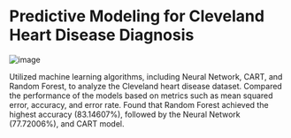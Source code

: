 # Predictive Modeling for Cleveland Heart Disease Diagnosis
![image](https://github.com/phanee16/Comparative-Analysis-for-Cleveland-Heart-Disease-Diagnosis/assets/47351536/9160283b-81d9-4d50-a1a1-224f5e693e3f)

Utilized machine learning algorithms, including Neural Network, CART, and Random Forest, to analyze the Cleveland heart disease dataset.
Compared the performance of the models based on metrics such as mean squared error, accuracy, and error rate.
Found that Random Forest achieved the highest accuracy (83.14607%), followed by the Neural Network (77.72006%), and CART model.
